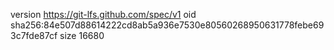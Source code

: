 version https://git-lfs.github.com/spec/v1
oid sha256:84e507d88614222cd8ab5a936e7530e80560268950631778febe693c7fde87cf
size 16680
